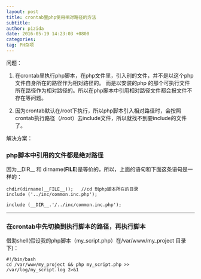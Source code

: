```yaml
---
layout: post
title: crontab里php使用相对路径的方法
subtitle: 
author: pizida
date: 2016-05-19 14:23:03 +0800
categories: 
tag: PH杂项
---
```

  
问题：

1. 在crontab里执行php脚本，在php文件里，引入别的文件，并不是以这个php文件自身所在的路径作为相对路径的。 而是以安装的php 的那个可执行文件所在路径作为相对路径的。所以在php脚本中引用相对路径文件都会报文件不存在等问题。    

2. 因为crontab默认在/root下执行，所以php脚本引入相对路径时，会按照crontab执行路径（/root）去include文件，所以就找不到要include的文件了。

解决方案：   

### php脚本中引用的文件都是绝对路径  
因为__DIR__ 和 dirname(__FILE__)是等价的，所以，上面的语句和下面这条语句是一样的：

```
chdir(dirname(__FILE__));   //cd 到php脚本所在的目录  
include ('../inc/common.inc.php'); 

include (__DIR__.'/../inc/common.inc.php');
```

---------------------------------------
### 在crontab中先切换到执行脚本的路径，再执行脚本  
借助shell(假设我的php脚本（my_script.php）在/var/www/my_project 目录下)：

```
#!/bin/bash  
cd /var/www/my_project && php my_script.php >>  
/var/log/my_script.log 2>&1 
```
